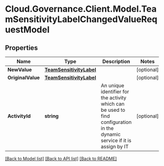 # Cloud.Governance.Client.Model.TeamSensitivityLabelChangedValueRequestModel
## Properties

Name | Type | Description | Notes
------------ | ------------- | ------------- | -------------
**NewValue** | [**TeamSensitivityLabel**](TeamSensitivityLabel.md) |  | [optional] 
**OriginalValue** | [**TeamSensitivityLabel**](TeamSensitivityLabel.md) |  | [optional] 
**ActivityId** | **string** | An unique identifier for the activity which can be used to find configuration in the dynamic service if it is assign by IT | [optional] 

[[Back to Model list]](../README.md#documentation-for-models) [[Back to API list]](../README.md#documentation-for-api-endpoints) [[Back to README]](../README.md)

